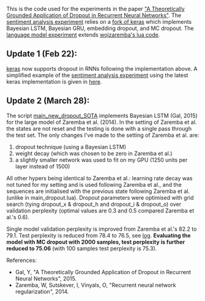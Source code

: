This is the code used for the experiments in the paper ["A Theoretically Grounded Application of Dropout in Recurrent Neural Networks"](http://mlg.eng.cam.ac.uk/yarin/publications.html#Gal2015Theoretically). The [sentiment analysis experiment](Sentiment_analysis_code/) relies on a [fork of keras](https://github.com/yaringal/keras/tree/BayesianRNN) which implements Bayesian LSTM, Bayesian GRU, embedding dropout, and MC dropout. The [language model experiment](LM_code/) extends [wojzaremba's lua code](https://github.com/wojzaremba/lstm).

## Update 1 (Feb 22): 
[keras](https://github.com/fchollet/keras) now supports dropout in RNNs following the implementation above. A simplified example of the [sentiment analysis experiment](Sentiment_analysis_code/) using the latest keras implementation is given in [here](Example/).

## Update 2 (March 28): 
The script [main_new_dropout_SOTA](LM_code/main_new_dropout_SOTA.lua) implements Bayesian LSTM (Gal, 2015) for the large model of Zaremba et al. (2014). In the setting of Zaremba et al. the states are not reset and the testing is done with a single pass through the test set. The only changes I've made to the setting of Zaremba et al. are:

1. dropout technique (using a Bayesian LSTM)
2. weight decay (which was chosen to be zero in Zaremba et al.)
3. a slightly smaller network was used to fit on my GPU (1250 units per layer instead of 1500)

All other hypers being identical to Zaremba et al.: learning rate decay was not tuned for my setting and is used following Zaremba et al., and the sequences are initialised with the previous state following Zaremba et al. (unlike in main_dropout.lua). Dropout parameters were optimised with grid search (tying dropout_x & dropout_h and dropout_i & dropout_o) over validation perplexity (optimal values are 0.3 and 0.5 compared Zaremba et al.'s 0.6).

Single model validation perplexity is improved from Zaremba et al.'s 82.2 to 79.1. Test perplexity is reduced from 78.4 to 76.5, see [log](LM_code/main_new_dropout_SOTA.log). **Evaluating the model with MC dropout with 2000 samples, test perplexity is further reduced to 75.06** (with 100 samples test perplexity is 75.3).


References:

* Gal, Y, "A Theoretically Grounded Application of Dropout in Recurrent Neural Networks", 2015.
* Zaremba, W, Sutskever, I, Vinyals, O, "Recurrent neural network regularization", 2014.
